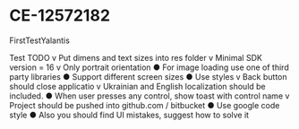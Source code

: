 # CE-12572182
FirstTestYalantis




Test TODO
v	Put dimens and text sizes into res folder
v	Minimal SDK version = 16
v	Only portrait orientation
●	For image loading use one of third party libraries
●	Support different screen sizes
●	Use styles
v	Back button should close applicatio
v	Ukrainian and English localization should be included.
●	When user presses any control, show toast with control name
v	Project should be pushed into github.com / bitbucket
●	Use google code style
●	Also you should find UI mistakes, suggest how to solve it
